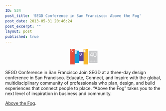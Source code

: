 ```yaml
---
ID: 534
post_title: 'SEGD Conference in San Francisco: Above the Fog'
post_date: 2013-05-31 20:46:24
post_excerpt: ""
layout: post
published: true
---
```

<p style="text-align: center;"><a href="http://abovethefog.segd.org/"><img src='/uploads/2013/05/SEGD_40Year_Color.png' alt='' /></a></p>
SEGD Conference in San Francisco
Join SEGD at a three-day design conference in San Francisco. Educate, Connect, and Inspire with the global, multidisciplinary community of professionals who plan, design, and build experiences that connect people to place. “Above the Fog” takes you to the next level of inspiration in business and community.

<a href="http://abovethefog.segd.org/">Above the Fog</a>.